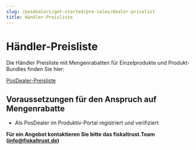 ```yaml
---
slug: /posdealers/get-started/pre-sales/dealer-pricelist
title: Händler-Preisliste
---
```


# Händler-Preisliste

Die Händler Preisliste mit Mengenrabatten für Einzelprodukte und Produkt-Bundles finden Sie hier:

 [PosDealer-Preisliste](media/PosDealer-PreislisteV3_22.pdf)

## Voraussetzungen für den Anspruch auf Mengenrabatte

- Als PosDealer im Produktiv-Portal registriert und verifiziert

**Für ein Angebot kontaktieren Sie bitte das fiskaltrust.Team ([info@fiskaltrust.de](mailto:info@fiskaltrust.de))**
